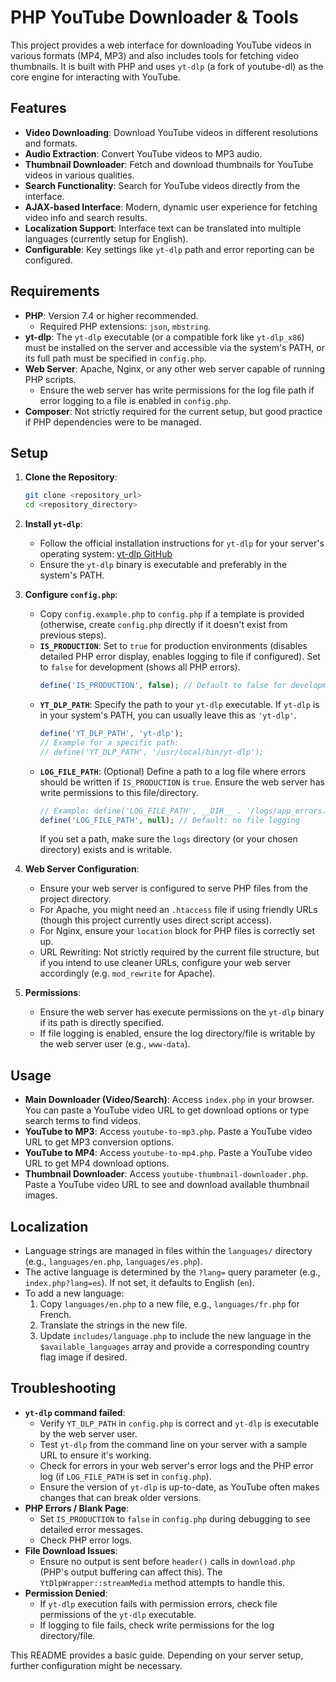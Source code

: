 # PHP YouTube Downloader & Tools

This project provides a web interface for downloading YouTube videos in various formats (MP4, MP3) and also includes tools for fetching video thumbnails. It is built with PHP and uses `yt-dlp` (a fork of youtube-dl) as the core engine for interacting with YouTube.

## Features

*   **Video Downloading**: Download YouTube videos in different resolutions and formats.
*   **Audio Extraction**: Convert YouTube videos to MP3 audio.
*   **Thumbnail Downloader**: Fetch and download thumbnails for YouTube videos in various qualities.
*   **Search Functionality**: Search for YouTube videos directly from the interface.
*   **AJAX-based Interface**: Modern, dynamic user experience for fetching video info and search results.
*   **Localization Support**: Interface text can be translated into multiple languages (currently setup for English).
*   **Configurable**: Key settings like `yt-dlp` path and error reporting can be configured.

## Requirements

*   **PHP**: Version 7.4 or higher recommended.
    *   Required PHP extensions: `json`, `mbstring`.
*   **yt-dlp**: The `yt-dlp` executable (or a compatible fork like `yt-dlp_x86`) must be installed on the server and accessible via the system's PATH, or its full path must be specified in `config.php`.
*   **Web Server**: Apache, Nginx, or any other web server capable of running PHP scripts.
    *   Ensure the web server has write permissions for the log file path if error logging to a file is enabled in `config.php`.
*   **Composer**: Not strictly required for the current setup, but good practice if PHP dependencies were to be managed.

## Setup

1.  **Clone the Repository**:
    ```bash
    git clone <repository_url>
    cd <repository_directory>
    ```

2.  **Install `yt-dlp`**:
    *   Follow the official installation instructions for `yt-dlp` for your server's operating system: [yt-dlp GitHub](https://github.com/yt-dlp/yt-dlp#installation)
    *   Ensure the `yt-dlp` binary is executable and preferably in the system's PATH.

3.  **Configure `config.php`**:
    *   Copy `config.example.php` to `config.php` if a template is provided (otherwise, create `config.php` directly if it doesn't exist from previous steps).
    *   **`IS_PRODUCTION`**: Set to `true` for production environments (disables detailed PHP error display, enables logging to file if configured). Set to `false` for development (shows all PHP errors).
        ```php
        define('IS_PRODUCTION', false); // Default to false for development
        ```
    *   **`YT_DLP_PATH`**: Specify the path to your `yt-dlp` executable. If `yt-dlp` is in your system's PATH, you can usually leave this as `'yt-dlp'`.
        ```php
        define('YT_DLP_PATH', 'yt-dlp'); 
        // Example for a specific path:
        // define('YT_DLP_PATH', '/usr/local/bin/yt-dlp');
        ```
    *   **`LOG_FILE_PATH`**: (Optional) Define a path to a log file where errors should be written if `IS_PRODUCTION` is `true`. Ensure the web server has write permissions to this file/directory.
        ```php
        // Example: define('LOG_FILE_PATH', __DIR__ . '/logs/app_errors.log');
        define('LOG_FILE_PATH', null); // Default: no file logging
        ```
        If you set a path, make sure the `logs` directory (or your chosen directory) exists and is writable.

4.  **Web Server Configuration**:
    *   Ensure your web server is configured to serve PHP files from the project directory.
    *   For Apache, you might need an `.htaccess` file if using friendly URLs (though this project currently uses direct script access).
    *   For Nginx, ensure your `location` block for PHP files is correctly set up.
    *   URL Rewriting: Not strictly required by the current file structure, but if you intend to use cleaner URLs, configure your web server accordingly (e.g. `mod_rewrite` for Apache).

5.  **Permissions**:
    *   Ensure the web server has execute permissions on the `yt-dlp` binary if its path is directly specified.
    *   If file logging is enabled, ensure the log directory/file is writable by the web server user (e.g., `www-data`).

## Usage

*   **Main Downloader (Video/Search)**: Access `index.php` in your browser. You can paste a YouTube video URL to get download options or type search terms to find videos.
*   **YouTube to MP3**: Access `youtube-to-mp3.php`. Paste a YouTube video URL to get MP3 conversion options.
*   **YouTube to MP4**: Access `youtube-to-mp4.php`. Paste a YouTube video URL to get MP4 download options.
*   **Thumbnail Downloader**: Access `youtube-thumbnail-downloader.php`. Paste a YouTube video URL to see and download available thumbnail images.

## Localization

*   Language strings are managed in files within the `languages/` directory (e.g., `languages/en.php`, `languages/es.php`).
*   The active language is determined by the `?lang=` query parameter (e.g., `index.php?lang=es`). If not set, it defaults to English (`en`).
*   To add a new language:
    1.  Copy `languages/en.php` to a new file, e.g., `languages/fr.php` for French.
    2.  Translate the strings in the new file.
    3.  Update `includes/language.php` to include the new language in the `$available_languages` array and provide a corresponding country flag image if desired.

## Troubleshooting

*   **`yt-dlp` command failed**:
    *   Verify `YT_DLP_PATH` in `config.php` is correct and `yt-dlp` is executable by the web server user.
    *   Test `yt-dlp` from the command line on your server with a sample URL to ensure it's working.
    *   Check for errors in your web server's error logs and the PHP error log (if `LOG_FILE_PATH` is set in `config.php`).
    *   Ensure the version of `yt-dlp` is up-to-date, as YouTube often makes changes that can break older versions.
*   **PHP Errors / Blank Page**:
    *   Set `IS_PRODUCTION` to `false` in `config.php` during debugging to see detailed error messages.
    *   Check PHP error logs.
*   **File Download Issues**:
    *   Ensure no output is sent before `header()` calls in `download.php` (PHP's output buffering can affect this). The `YtDlpWrapper::streamMedia` method attempts to handle this.
*   **Permission Denied**:
    *   If `yt-dlp` execution fails with permission errors, check file permissions of the `yt-dlp` executable.
    *   If logging to file fails, check write permissions for the log directory/file.

This README provides a basic guide. Depending on your server setup, further configuration might be necessary.
